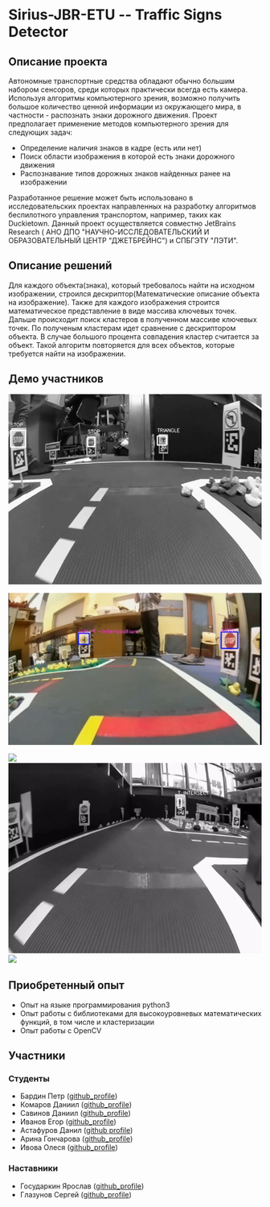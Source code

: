 # Sirius-JBR-ETU -- Traffic Signs Detector

## Описание проекта
Автономные транспортные средства обладают обычно большим набором сенсоров, среди которых практически всегда есть камера. Используя алгоритмы компьютерного зрения, возможно получить большое количество ценной информации из окружающего мира, в частности - распознать знаки дорожного движения. Проект предполагает применение методов компьютерного зрения для следующих задач:
- Определение наличия знаков в кадре (есть или нет) 
- Поиск области изображения в которой есть знаки дорожного движения 
- Распознавание типов дорожных знаков найденных ранее на изображении 
  
Разработанное решение может быть использовано в исследовательских проектах направленных на разработку алгоритмов беспилотного управления транспортом, например, таких как Duckietown. Данный проект осуществляется совместно JetBrains Research ( АНО ДПО "НАУЧНО-ИССЛЕДОВАТЕЛЬСКИЙ И ОБРАЗОВАТЕЛЬНЫЙ ЦЕНТР "ДЖЕТБРЕЙНС") и СПБГЭТУ "ЛЭТИ".

## Описание решений 

Для каждого объекта(знака), который требовалось найти на исходном изображении, строился дескриптор(Математические описание объекта на изображение). Также для каждого изображения строится математическое представление в виде массива ключевых точек. Дальше происходит поиск кластеров в полученном массиве ключевых точек. По полученым кластерам идет сравнение с дескриптором объекта. В случае большого процента совпадения кластер считается за объект. Такой алгоритм повторяется для всех объектов, которые требуется найти на изображении.  

## Демо участников

![](https://github.com/OSLL/sirius-cv/blob/25e83bb99a665aa4c1ce18e29047862eb230b0cf/Daniil_Komarov/demo.png?raw=true)

![](https://github.com/OSLL/sirius-cv/blob/master/docs/demo1.jpg?raw=true)

![](./docs/demo_gif1.gif)
![](./docs/demo_gif2.gif)
![](./docs/demo_gif3.gif)


## Приобретенный опыт

- Опыт на языке программирования python3
- Опыт работы c библиотеками для высокоуровневых математических функций, в том числе и кластеризации
- Опыт работы с OpenCV

## Участники
### Студенты
* Бардин Петр ([github_profile](https://github.com/BardinPetr))
* Комаров Даниил ([github_profile](https://github.com/qmaster0803))
* Савинов Даниил ([github_profile](https://github.com/SaviDan245))
* Иванов Егор ([github_profile](https://github.com/sibenshtern))
* Астафуров Данил ([github profile](https://github.com/danil31219as))
* Арина Гончарова ([github_profile](https://github.com/SaviDan245))
* Ивова Олеся ([github_profile](https://github.com/lvovaa))

### Наставники
* Государкин Ярослав ([github_profile](https://github.com/DarkFlink))
* Глазунов Сергей ([github_profile](https://github.com/light5551))

